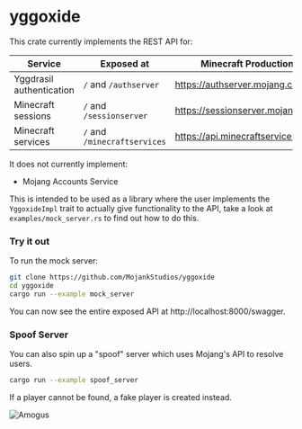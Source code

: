 # yggoxide

This crate currently implements the REST API for:

| Service                  | Exposed at                   | Minecraft Production              | Coverage      |
| ------------------------ | ---------------------------- | --------------------------------- | ------------- |
| Yggdrasil authentication | `/` and `/authserver`        | https://authserver.mojang.com     | 100%          |
| Minecraft sessions       | `/` and `/sessionserver`     | https://sessionserver.mojang.com  | 100%          |
| Minecraft services       | `/` and `/minecraftservices` | https://api.minecraftservices.com | Only 2 routes |

It does not currently implement:

- Mojang Accounts Service

This is intended to be used as a library where the user implements the `YggoxideImpl` trait to actually give functionality to the API, take a look at `examples/mock_server.rs` to find out how to do this.

### Try it out

To run the mock server:

```bash
git clone https://github.com/MojankStudios/yggoxide
cd yggoxide
cargo run --example mock_server
```

You can now see the entire exposed API at http://localhost:8000/swagger.

### Spoof Server

You can also spin up a "spoof" server which uses Mojang's API to resolve users.

```bash
cargo run --example spoof_server
```

If a player cannot be found, a fake player is created instead.

![Amogus](https://c.tenor.com/z561VExaPEcAAAAd/amogus.gif)
